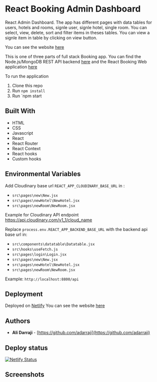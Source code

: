 # React Booking Admin Dashboard

React Admin Dashboard. The app has different pages with data tables for users, hotels and rooms, signle user, signle hotel, single room. You can select, view, delete, sort and filter items in theses tables. You can view a signle item in table by clicking on view button.

You can see the website [here](https://react-booking-admin.netlify.app/)

This is one of three parts of full stack Booking app. You can find the Node.js/MongoDB REST API backend [here](https://github.com/adarraji/booking-node-api) and the React Booking Web application [here](https://github.com/adarraji/booking-react)



To run the application

1. Clone this repo
2. Run `npm install`
3. Run `npm start


## Built With

* HTML
* CSS
* Javascript
* React
* React Router
* React Context
* React hooks
* Custom hooks


## Environmental Variables

Add Cloudinary base url `REACT_APP_CLOUDINARY_BASE_URL` in :
* `src\pages\new\New.jsx`
* `src\pages\newHotel\NewHotel.jsx`
* `src\pages\newRoom\NewRoom.jsx`


Example for Cloudinary API endpoint https://api.cloudinary.com/v1_1/cloud_name


Replace `process.env.REACT_APP_BACKEND_BASE_URL` with the backend api base url in:

* `src\components\datatable\Datatable.jsx`
* `src\hooks\useFetch.js`
* `src\pages\login\Login.jsx`
* `src\pages\new\New.jsx`
* `src\pages\newHotel\NewHotel.jsx`
* `src\pages\newRoom\NewRoom.jsx`


Example: `http://localhost:8800/api`


## Deployment

Deployed on [Netlify](https://netlify.com)
You can see the website [here](https://react-booking-admin.netlify.app/)


## Authors

- **Ali Darraji** - [https://github.com/adarraji](https://github.com/adarraji)


## Deploy status
[![Netlify Status](https://api.netlify.com/api/v1/badges/3759c1b2-c3b1-4b71-8d82-ced41f45ff57/deploy-status)](https://app.netlify.com/sites/react-booking-admin/deploys)

## Screenshots
